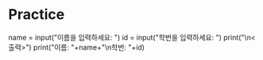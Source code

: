 # Practice

name = input("이름을 입력하세요: ")
id = input("학번을 입력하세요: ")
print("\n<출력>")
print("이름: "+name+"\n학번: "+id)
